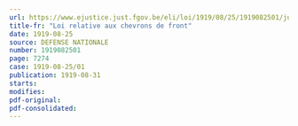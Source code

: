 ```yaml
---
url: https://www.ejustice.just.fgov.be/eli/loi/1919/08/25/1919082501/justel
title-fr: "Loi relative aux chevrons de front"
date: 1919-08-25
source: DEFENSE NATIONALE
number: 1919082501
page: 7274
case: 1919-08-25/01
publication: 1919-08-31
starts:
modifies:
pdf-original:
pdf-consolidated:
---
```


